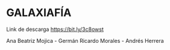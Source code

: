 # GALAXIAFÍA

Link de descarga https://bit.ly/3c8owst

Ana Beatriz Mojica - 
Germán Ricardo Morales - 
Andrés Herrera
